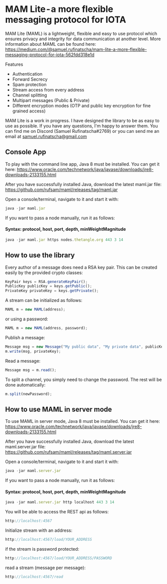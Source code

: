 # MAM Lite - a more flexible messaging protocol for IOTA

MAM Lite (MAML) is a  lightweight, flexible and easy to use protocol which ensures privacy and integrity for data communication at another level. More information about MAML can be found here: https://medium.com/@samuel.rufinatscha/mam-lite-a-more-flexible-messaging-protocol-for-iota-562fdd318e1d

Features
- Authentication
- Forward Secrecy
- Spam protection
- Stream access from every address
- Channel splitting
- Multipart messages (Public & Private)
- Different encryption modes (OTP and public key encryption for fine grained access)

MAM Lite is a work in progress. I have designed the library to be as easy to use as possible. If you have any questions, I'm happy to answer them. You can find me on Discord (Samuel Rufinatscha#2769) or you can send me an email at samuel.rufinatscha@gmail.com

## Console App

To play with the command line app, Java 8 must be installed.
You can get it here: https://www.oracle.com/technetwork/java/javase/downloads/jre8-downloads-2133155.html

After you have successfully installed Java, download the latest maml.jar file: https://github.com/rufsam/maml/releases/tag/maml.jar

Open a console/terminal, navigate to it and start it with:

```js
java -jar maml.jar
```
If you want to pass a node manually, run it as follows:
#### Syntax: protocol, host, port, depth, minWeightMagnitude
```js
java -jar maml.jar https nodes.thetangle.org 443 3 14
```


## How to use the library

Every author of a message does need a RSA key pair. This can be created easily by the provided crypto classes:

```js
KeyPair keys = RSA.generateKeyPair();
PublicKey publicKey = keys.getPublic();
PrivateKey privateKey = keys.getPrivate();
```

A stream can be initialized as follows:

```js
MAML m = new MAML(address);
```
or using a password:
```js
MAML m = new MAML(address, password);
```
Publish a message:

```js    
Message msg = new Message("My public data", "My private data", publicKey);
m.write(msg, privateKey);
```

Read a message:

```js
Message msg = m.read();
```

To split a channel, you simply need to change the password. The rest will be done automatically:

```js
m.split(newPassword);
```

## How to use MAML in server mode

To use MAML in server mode, Java 8 must be installed.
You can get it here: https://www.oracle.com/technetwork/java/javase/downloads/jre8-downloads-2133155.html

After you have successfully installed Java, download the latest maml.server.jar file: https://github.com/rufsam/maml/releases/tag/maml.server.jar

Open a console/terminal, navigate to it and start it with:

```js
java -jar maml.server.jar
```
If you want to pass a node manually, run it as follows:
#### Syntax: protocol, host, port, depth, minWeightMagnitude
```js
java -jar maml.server.jar http localhost 443 3 14
```
You will be able to access the REST api as follows:
```js
http://localhost:4567
```

Initialize stream with an address:
```js
http://localhost:4567/load/YOUR_ADDRESS
```
if the stream is password protected:
```js
http://localhost:4567/load/YOUR_ADDRESS/PASSWORD
```
read a stream (message per message):
```js
http://localhost:4567/read
```
